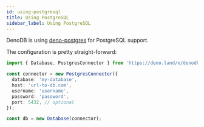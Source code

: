 ```yaml
---
id: using-postgresql
title: Using PostgreSQL
sidebar_label: Using PostgreSQL
---
```


DenoDB is using [deno-postgres](https://deno.land/x/postgres) for PostgreSQL support.

The configuration is pretty straight-forward:

```typescript
import { Database, PostgresConnector } from 'https://deno.land/x/denodb/mod.ts';

const connector = new PostgresConnector({
  database: 'my-database',
  host: 'url-to-db.com',
  username: 'username',
  password: 'password',
  port: 5432, // optional
});

const db = new Database(connector);
```

